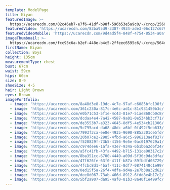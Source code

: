 ```yaml
---
template: ModelPage
title: Kiyan
featuredImage: >-
  https://ucarecdn.com/02c46eb7-e7f6-41df-b98f-596b53e5a9c0/-/crop/2560x1297/0,239/-/preview/
featuredVideo: 'https://ucarecdn.com/83ba95d9-3387-4934-ade3-06c127c6790d/'
featuredVideoMobile: 'https://ucarecdn.com/9d4ad5f4-848f-4754-8534-a0aff3276759/'
imageThumbnail: >-
  https://ucarecdn.com/fcc93c6a-b2ef-448e-b4c5-2ffeec6595c6/-/crop/564x630/287,0/-/preview/
firstName: Kiyan
collection: Boys
height: 135cm
measurementType: chest
bust: 67cm
waist: 59cm
hips: 60cm
size: 8-9
shoeSize: 4-5
hair: Light Brown
eyes: Brown
imagePortfolio:
  - image: 'https://ucarecdn.com/8a48d3e8-19dc-4c7e-97af-c6085bfc190f/'
  - image: 'https://ucarecdn.com/361c230a-817c-4e6c-ad1c-81c931450b3c/'
  - image: 'https://ucarecdn.com/e0b71c53-5f1e-4c43-81e7-51ae868cb0c8/'
  - image: 'https://ucarecdn.com/dcdaa4e4-7a42-4587-9a01-0e534bb3cf71/'
  - image: 'https://ucarecdn.com/de3553b7-a323-4645-8df5-4e534cb21306/'
  - image: 'https://ucarecdn.com/5c795acd-da68-48dc-a6bf-0f492f5eb633/'
  - image: 'https://ucarecdn.com/7993f3ca-ee8e-4935-9690-885a301ce5fd/'
  - image: 'https://ucarecdn.com/20b07ce2-2985-4fbd-a6c5-996213aef827/'
  - image: 'https://ucarecdn.com/f520829f-73b5-4156-9e5e-0ac0197629a1/'
  - image: 'https://ucarecdn.com/c974dee6-1afa-43e7-934a-6b1b6a2d6f24/'
  - image: 'https://ucarecdn.com/a5fc41fb-43fa-4492-b715-131ce90317c2/'
  - image: 'https://ucarecdn.com/8ba351cc-6700-4440-a09d-5f36c9da3dfa/'
  - image: 'https://ucarecdn.com/47f626fe-63f0-411f-b87a-89fbdfd03729/'
  - image: 'https://ucarecdn.com/4fcbc8d1-4baf-411c-8df7-0874148c1e99/'
  - image: 'https://ucarecdn.com/0ed15f5a-26f4-4dfa-9d4a-2e7b38a32d62/'
  - image: 'https://ucarecdn.com/dee8d067-73ab-466d-8912-6fdd8e4b17c2/'
  - image: 'https://ucarecdn.com/5bf2a907-da95-4af0-81b3-8a40f1e499fc/'
---
```


